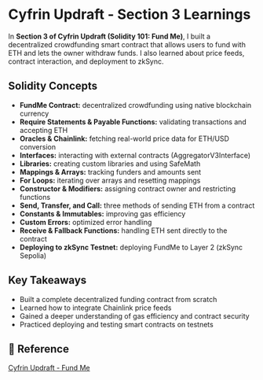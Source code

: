 # Cyfrin Updraft - Section 3 Learnings  

In **Section 3 of Cyfrin Updraft (Solidity 101: Fund Me)**, I built a decentralized crowdfunding smart contract that allows users to fund with ETH and lets the owner withdraw funds. I also learned about price feeds, contract interaction, and deployment to zkSync.


##  Solidity Concepts  
- **FundMe Contract:** decentralized crowdfunding using native blockchain currency  
- **Require Statements & Payable Functions:** validating transactions and accepting ETH  
- **Oracles & Chainlink:** fetching real-world price data for ETH/USD conversion  
- **Interfaces:** interacting with external contracts (AggregatorV3Interface)  
- **Libraries:** creating custom libraries and using SafeMath  
- **Mappings & Arrays:** tracking funders and amounts sent  
- **For Loops:** iterating over arrays and resetting mappings  
- **Constructor & Modifiers:** assigning contract owner and restricting functions  
- **Send, Transfer, and Call:** three methods of sending ETH from a contract  
- **Constants & Immutables:** improving gas efficiency  
- **Custom Errors:** optimized error handling  
- **Receive & Fallback Functions:** handling ETH sent directly to the contract  
- **Deploying to zkSync Testnet:** deploying FundMe to Layer 2 (zkSync Sepolia)  

##  Key Takeaways  
- Built a complete decentralized funding contract from scratch  
- Learned how to integrate Chainlink price feeds  
- Gained a deeper understanding of gas efficiency and contract security  
- Practiced deploying and testing smart contracts on testnets  

## 🔗 Reference  
[Cyfrin Updraft - Fund Me](https://github.com/cyfrin/remix-storage-factory-cu)
